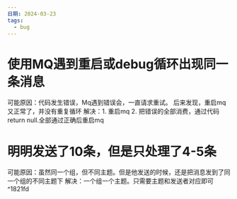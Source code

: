 ```yaml
---
日期: 2024-03-23
tags:
  - bug
---
```

# 使用MQ遇到重启或debug循环出现同一条消息
可能原因：代码发生错误，Mq遇到错误会，一直请求重试。
后来发现，重启mq又正常了，并没有重复循环
解决：1. 重启mq 2. 把错误的全部消费，通过代码return null.全部通过正确后重启mq


# 明明发送了10条，但是只处理了4-5条
可能原因：虽然同一个组，但不同主题。但是他发送的时候，还是把消息发到了同一个组的不同主题下
解决：一个组一个主题。只需要主题和发送者对应即可 ^1821fd

# 